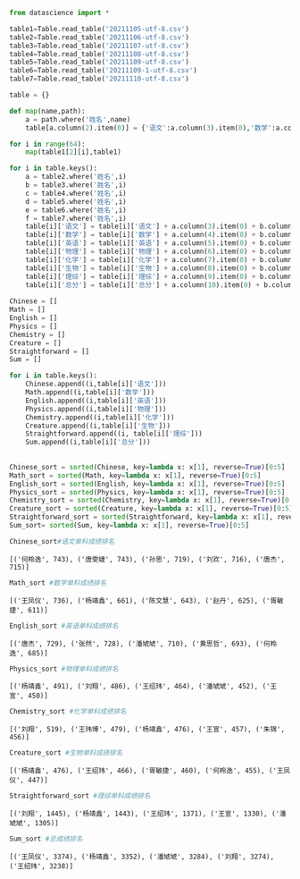```python
from datascience import *

table1=Table.read_table('20211105-utf-8.csv') 
table2=Table.read_table('20211106-utf-8.csv') 
table3=Table.read_table('20211107-utf-8.csv') 
table4=Table.read_table('20211108-utf-8.csv') 
table5=Table.read_table('20211109-utf-8.csv') 
table6=Table.read_table('20211109-1-utf-8.csv') 
table7=Table.read_table('20211110-utf-8.csv')

table = {}

def map(name,path):
    a = path.where('姓名',name)
    table[a.column(2).item(0)] = {'语文':a.column(3).item(0),'数学':a.column(4).item(0),'英语':a.column(5).item(0),'物理':a.column(6).item(0),'化学':a.column(7).item(0),'生物':a.column(8).item(0),'理综':a.column(9).item(0),'总分':a.column(10).item(0),}

for i in range(64):
    map(table1[2][i],table1)

for i in table.keys():
    a = table2.where('姓名',i)
    b = table3.where('姓名',i)
    c = table4.where('姓名',i)
    d = table5.where('姓名',i)
    e = table6.where('姓名',i)
    f = table7.where('姓名',i)
    table[i]['语文'] = table[i]['语文'] + a.column(3).item(0) + b.column(3).item(0) + c.column(3).item(0) + d.column(3).item(0) + e.column(3).item(0) + f.column(3).item(0)
    table[i]['数学'] = table[i]['数学'] + a.column(4).item(0) + b.column(4).item(0) + c.column(4).item(0) + d.column(4).item(0) + e.column(4).item(0) + f.column(4).item(0)
    table[i]['英语'] = table[i]['英语'] + a.column(5).item(0) + b.column(5).item(0) + c.column(5).item(0) + d.column(5).item(0) + e.column(5).item(0) + f.column(5).item(0)
    table[i]['物理'] = table[i]['物理'] + a.column(6).item(0) + b.column(6).item(0) + c.column(6).item(0) + d.column(6).item(0) + e.column(6).item(0) + f.column(6).item(0)
    table[i]['化学'] = table[i]['化学'] + a.column(7).item(0) + b.column(7).item(0) + c.column(7).item(0) + d.column(7).item(0) + e.column(7).item(0) + f.column(7).item(0)
    table[i]['生物'] = table[i]['生物'] + a.column(8).item(0) + b.column(8).item(0) + c.column(8).item(0) + d.column(8).item(0) + e.column(8).item(0) + f.column(8).item(0)
    table[i]['理综'] = table[i]['理综'] + a.column(9).item(0) + b.column(9).item(0) + c.column(9).item(0) + d.column(9).item(0) + e.column(9).item(0) + f.column(9).item(0)
    table[i]['总分'] = table[i]['总分'] + a.column(10).item(0) + b.column(10).item(0) + c.column(10).item(0) + d.column(10).item(0) + e.column(10).item(0) + f.column(10).item(0)
    
Chinese = []
Math = []
English = []
Physics = []
Chemistry = []
Creature = []
Straightforward = []
Sum = []

for i in table.keys():
    Chinese.append((i,table[i]['语文']))
    Math.append((i,table[i]['数学']))
    English.append((i,table[i]['英语']))
    Physics.append((i,table[i]['物理']))
    Chemistry.append((i,table[i]['化学']))
    Creature.append((i,table[i]['生物']))
    Straightforward.append((i, table[i]['理综']))
    Sum.append((i,table[i]['总分']))
    
    
Chinese_sort = sorted(Chinese, key=lambda x: x[1], reverse=True)[0:5]
Math_sort = sorted(Math, key=lambda x: x[1], reverse=True)[0:5]
English_sort = sorted(English, key=lambda x: x[1], reverse=True)[0:5]
Physics_sort = sorted(Physics, key=lambda x: x[1], reverse=True)[0:5]
Chemistry_sort = sorted(Chemistry, key=lambda x: x[1], reverse=True)[0:5]
Creature_sort = sorted(Creature, key=lambda x: x[1], reverse=True)[0:5]
Straightforward_sort = sorted(Straightforward, key=lambda x: x[1], reverse=True)[0:5]
Sum_sort= sorted(Sum, key=lambda x: x[1], reverse=True)[0:5]

Chinese_sort#语文单科成绩排名
```




    [('何柃逸', 743), ('唐雯婕', 743), ('孙思', 719), ('刘欢', 716), ('唐杰', 715)]




```python
Math_sort #数学单科成绩排名
```




    [('王凤仪', 736), ('杨靖鑫', 661), ('陈文慧', 643), ('赵丹', 625), ('胥敏捷', 611)]




```python
English_sort #英语单科成绩排名
```




    [('唐杰', 729), ('张然', 728), ('潘虓虓', 710), ('黄思哲', 693), ('何柃逸', 685)]




```python
Physics_sort #物理单科成绩排名
```




    [('杨靖鑫', 491), ('刘翔', 486), ('王绍玮', 464), ('潘虓虓', 452), ('王宣', 450)]




```python
Chemistry_sort #化学单科成绩排名
```




    [('刘翔', 519), ('王玮博', 479), ('杨靖鑫', 476), ('王宣', 457), ('朱锦', 456)]




```python
Creature_sort #生物单科成绩排名
```




    [('杨靖鑫', 476), ('王绍玮', 466), ('胥敏捷', 460), ('何柃逸', 455), ('王凤仪', 447)]




```python
Straightforward_sort #理综单科成绩排名
```




    [('刘翔', 1445), ('杨靖鑫', 1443), ('王绍玮', 1371), ('王宣', 1330), ('潘虓虓', 1305)]




```python
Sum_sort #总成绩排名
```




    [('王凤仪', 3374), ('杨靖鑫', 3352), ('潘虓虓', 3284), ('刘翔', 3274), ('王绍玮', 3238)]




```python

```
